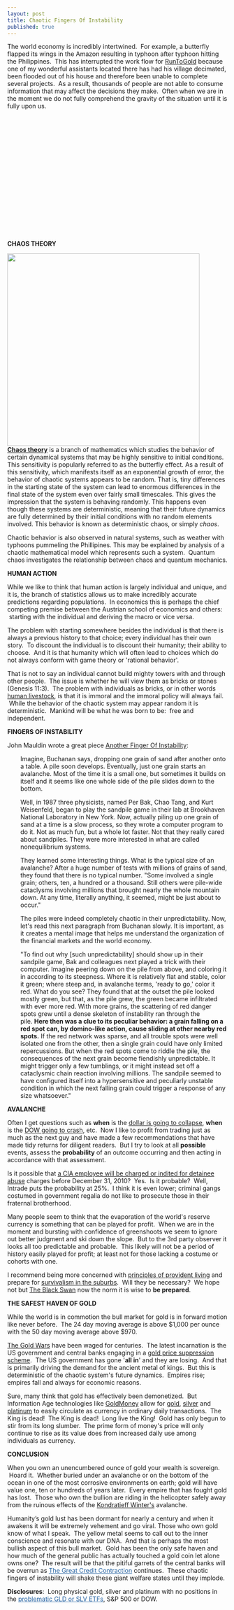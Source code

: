 ```yaml
---
layout: post
title: Chaotic Fingers Of Instability
published: true
---
```

<p>The world economy is incredibly intertwined.  For example, a butterfly flapped its wings in the Amazon resulting in typhoon after typhoon hitting the Philippines.  This has interrupted the work flow for <a title="buy gold" href="http://www.runtogold.com/" target="_blank">RunToGold</a> because one of my wonderful assistants located there has had his village decimated, been flooded out of his house and therefore been unable to complete several projects.  As a result, thousands of people are not able to consume information that may affect the decisions they make.  Often when we are in the moment we do not fully comprehend the gravity of the situation until it is fully upon us.</p>
<p><object classid="clsid:d27cdb6e-ae6d-11cf-96b8-444553540000" width="440" height="270" codebase="http://download.macromedia.com/pub/shockwave/cabs/flash/swflash.cab#version=6,0,40,0"><param name="allowFullScreen" value="true" /><param name="allowscriptaccess" value="always" /><param name="src" value="http://www.youtube.com/v/Nt3mkZwmH2E&amp;hl=en&amp;fs=1&amp;" /><param name="allowfullscreen" value="true" /><embed type="application/x-shockwave-flash" width="440" height="270" src="http://www.youtube.com/v/Nt3mkZwmH2E&amp;hl=en&amp;fs=1&amp;" allowscriptaccess="always" allowfullscreen="true"></embed></object></p>
<p><strong>CHAOS THEORY</strong></p>
<p><img class="aligncenter" title="Butterfly Effect Lorenz" src="{{ site.baseurl }}/images/Butterfly-Effect-Lorenz.jpg" alt="" width="440" height="440" /><br />
<strong><a title="chaos theory" href="http://en.wikipedia.org/wiki/Chaos_theory" target="_blank">Chaos theory</a></strong> is a branch of mathematics which studies the behavior of certain dynamical systems that may be highly sensitive to initial conditions. This sensitivity is popularly referred to as the butterfly effect. As a result of this sensitivity, which manifests itself as an exponential growth of error, the behavior of chaotic systems appears to be random. That is, tiny differences in the starting state of the system can lead to enormous differences in the final state of the system even over fairly small timescales. This gives the impression that the system is behaving randomly. This happens even though these systems are deterministic, meaning that their future dynamics are fully determined by their initial conditions with no random elements involved. This behavior is known as deterministic chaos, or simply <em>chaos</em>.</p>
<p>Chaotic behavior is also observed in natural systems, such as weather with typhoons pummeling the Phillipines. This may be explained by analysis of a chaotic mathematical model which represents such a system.  Quantum chaos investigates the relationship between chaos and quantum mechanics.</p>
<p><strong>HUMAN ACTION</strong></p>
<p><strong> </strong>While we like to think that human action is largely individual and unique, and it is, the branch of statistics allows us to make incredibly accurate predictions regarding populations.  In economics this is perhaps the chief competing premise between the Austrian school of economics and others:  starting with the individual and deriving the macro or vice versa.</p>
<p>The problem with starting somewhere besides the individual is that there is always a previous history to that choice; every individual has their own story.  To discount the individual is to discount their humanity; their ability to choose.  And it is that humanity which will often lead to choices which do not always conform with game theory or 'rational behavior'.</p>
<p>That is not to say an individual cannot build mighty towers with and through other people.  The issue is whether he will view them as bricks or stones (Genesis 11:3).  The problem with individuals as bricks, or in other words <a title="human livestock" href="http://www.youtube.com/watch?v=P772Eb63qIY" target="_blank">human livestock</a>, is that it is immoral and the immoral policy will always fail.  While the behavior of the chaotic system may appear random it is deterministic.  Mankind will be what he was born to be:  free and independent.</p>
<p><strong>FINGERS OF INSTABILITY</strong></p>
<p><strong> </strong>John Mauldin wrote a great piece <a title="another finger of instability" href="http://news.goldseek.com/MillenniumWaveAdvisors/1254672000.php" target="_blank">Another Finger Of Instability</a>:</p>
<p style="padding-left: 30px;">Imagine, Buchanan says, dropping one grain of sand after another onto a table. A pile soon develops. Eventually, just one grain starts an avalanche. Most of the time it is a small one, but sometimes it builds on itself and it seems like one whole side of the pile slides down to the bottom.</p>
<p style="padding-left: 30px;">Well, in 1987 three physicists, named Per Bak, Chao Tang, and Kurt Weisenfeld, began to play the sandpile game in their lab at Brookhaven National Laboratory in New York. Now, actually piling up one grain of sand at a time is a slow process, so they wrote a computer program to do it. Not as much fun, but a whole lot faster. Not that they really cared about sandpiles. They were more interested in what are called nonequilibrium systems.</p>
<p style="padding-left: 30px;">They learned some interesting things. What is the typical size of an avalanche? After a huge number of tests with millions of grains of sand, they found that there is no typical number. "Some involved a single grain; others, ten, a hundred or a thousand. Still others were pile-wide cataclysms involving millions that brought nearly the whole mountain down. At any time, literally anything, it seemed, might be just about to occur."</p>
<p style="padding-left: 30px;">The piles were indeed completely chaotic in their unpredictability. Now, let's read this next paragraph from Buchanan slowly. It is important, as it creates a mental image that helps me understand the organization of the financial markets and the world economy.</p>
<p style="padding-left: 30px;">"To find out why [such unpredictability] should show up in their sandpile game, Bak and colleagues next played a trick with their computer. Imagine peering down on the pile from above, and coloring it in according to its steepness. Where it is relatively flat and stable, color it green; where steep and, in avalanche terms, 'ready to go,' color it red. What do you see? They found that at the outset the pile looked mostly green, but that, as the pile grew, the green became infiltrated with ever more red. With more grains, the scattering of red danger spots grew until a dense skeleton of instability ran through the pile. <strong>Here then was a clue to its peculiar behavior: a grain falling on a red spot can, by domino-like action, cause sliding at other nearby red spots.</strong> If the red network was sparse, and all trouble spots were well isolated one from the other, then a single grain could have only limited repercussions. But when the red spots come to riddle the pile, the consequences of the next grain become fiendishly unpredictable. It might trigger only a few tumblings, or it might instead set off a cataclysmic chain reaction involving millions. The sandpile seemed to have configured itself into a hypersensitive and peculiarly unstable condition in which the next falling grain could trigger a response of any size whatsoever."</p>
<p><strong>AVALANCHE</strong></p>
<p>Often I get questions such as <strong>when</strong> is the <a title="dollar collapse" href="http://www.runtogold.com/2009/08/interview-with-john-rubino/" target="_blank">dollar is going to collapse</a>, <strong>when</strong> is the <a title="market crash" href="http://www.runtogold.com/2009/07/the-coming-market-crash/" target="_blank">DOW going to crash</a>, etc.  Now I like to profit from trading just as much as the next guy and have made a few recommendations that have made tidy returns for diligent readers.  But I try to look at all <strong>possible</strong> events, assess the <strong>probability</strong> of an outcome occurring and then acting in accordance with that assessment.</p>
<p>Is it possible that <a title="cia detainee abuse" href="http://www.intrade.com/jsp/intrade/contractSearch/#" target="_blank">a CIA employee will be charged or indited for detainee abuse</a> charges before December 31, 2010?  Yes.  Is it probable?  Well, Intrade puts the probability at 25%.  I think it is even lower; criminal gangs costumed in government regalia do not like to prosecute those in their fraternal brotherhood.</p>
<p>Many people seem to think that the evaporation of the world's reserve currency is something that can be played for profit.  When we are in the moment and bursting with confidence of greenshoots we seem to ignore out better judgment and ski down the slope.  But to the 3rd party observer it looks all too predictable and probable.  This likely will not be a period of history easily played for profit; at least not for those lacking a costume or cohorts with one.</p>
<p>I recommend being more concerned with <a title="provident living" href="http://www.runtogold.com/2009/08/provident-living-principles/" target="_blank">principles of provident living</a> and prepare for <a title="survivalism" href="http://www.runtogold.com/2009/05/survivalism-in-the-suburbs/" target="_blank">survivalism in the suburbs</a>.  Will they be necessary?  We hope not but <a title="The Black Swan" href="http://www.runtogold.com/theblackswanbook" target="_blank">The Black Swan</a> now the norm it is wise to <strong>be prepared</strong>.</p>
<p><strong>THE SAFEST HAVEN OF GOLD</strong></p>
<p>While the world is in commotion the bull market for gold is in forward motion like never before.  The 24 day moving average is above $1,000 per ounce with the 50 day moving average above $970.</p>
<p><a title="the gold wars" href="http://www.runtogold.com/thegoldwarsbook" target="_blank">The Gold Wars</a> have been waged for centuries.  The latest incarnation is the US government and central banks engaging in a <a title="gata" href="http://www.runtogold.com/2005/09/goldrush-21/" target="_blank">gold price suppression scheme</a>.  The US government has gone '<strong>all in</strong>' and they are losing.  And that is primarily driving the demand for the ancient metal of kings.  But this is deterministic of the chaotic system's future dynamics.  Empires rise; empires fall and always for economic reasons.</p>
<p>Sure, many think that gold has effectively been demonetized.  But Information Age technologies like <a title="goldmoney" href="http://www.runtogold.com/goldmoney/" target="_blank">GoldMoney</a> allow for <a title="how to buy gold" href="http://how-to-buy-gold-safely.com/" target="_blank">gold</a>, <a title="how to buy silver" href="http://how-to-buy-silver-safely.com/" target="_blank">silver</a> and <a title="how to buy platinum" href="http://how-to-buy-platinum-safely.com/" target="_blank">platinum</a> to easily circulate as currency in ordinary daily transactions.  The King is dead!  The King is dead!  Long live the King!  Gold has only begun to stir from its long slumber.  The prime form of money's price will only continue to rise as its value does from increased daily use among individuals as currency.</p>
<p><strong>CONCLUSION</strong></p>
<p>When you own an unencumbered ounce of gold your wealth is sovereign.  Hoard it.  Whether buried under an avalanche or on the bottom of the ocean in one of the most corrosive environments on earth; gold will have value one, ten or hundreds of years later.  Every empire that has fought gold has lost.  Those who own the bullion are riding in the helicopter safely away from the ruinous effects of the <a title="kondratieff winter" href="http://www.runtogold.com/2008/02/first-snowfall-of-kondratieff-winter/" target="_blank">Kondratieff Winter's</a> avalanche.</p>
<p>Humanity’s gold lust has been dormant for nearly a century and when it awakens it will be extremely vehement and go viral. Those who own gold know of what I speak.  The yellow metal seems to call out to the inner conscience and resonate with our DNA.  And that is perhaps the most bullish aspect of this bull market.  Gold has been the only safe haven and how much of the general public has actually touched a gold coin let alone owns one?  The result will be that the pitiful garrets of the central banks will be overrun as <a style="color: #2361a1; text-decoration: underline; padding: 0px; margin: 0px;" href="http://www.creditcontraction.com/" target="_blank">The Great Credit Contraction</a> continues.  These chaotic fingers of instability will shake these giant welfare states until they implode.</p>
<p><strong>Disclosures</strong>:  Long physical gold, silver and platinum with no positions in the <a style="color: #2361a1; text-decoration: underline; padding: 0px; margin: 0px;" title="gld etf" href="http://www.runtogold.com/2008/12/a-problem-with-gld-and-slv-etfs/" target="_blank">problematic GLD or SLV ETFs</a>, S&amp;P 500 or DOW.</p>
